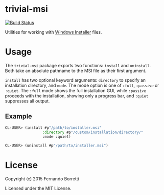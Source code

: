 # trivial-msi

[![Build Status](https://travis-ci.org/roswell/trivial-msi.svg?branch=master)](https://travis-ci.org/roswell/trivial-msi)

Utilities for working with [Windows Installer][msi] files.

# Usage

The `trivial-msi` package exports two functions: `install` and `uninstall`. Both
take an absolute pathname to the MSI file as their first argument.

`install` has two optional keyword arguments: `directory` to specify an
installation directory, and `mode`. The mode option is one of `:full`,
`:passive` or `:quiet`. The `:full` mode shows the full installation GUI, while
`:passive` proceeds with the installation, showing only a progress bar, and
`:quiet` suppresses all output.

## Example

```lisp
CL-USER> (install #p"/path/to/installer.msi"
                 :directory #p"/custom/installation/directory/"
                 :mode :quiet)

CL-USER> (uninstall #p"/path/to/installer.msi")
```

# License

Copyright (c) 2015 Fernando Borretti

Licensed under the MIT License.

[msi]: https://en.wikipedia.org/wiki/Windows_Installer
